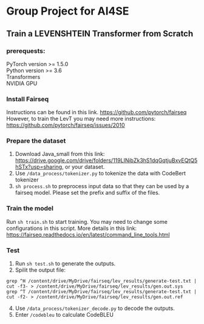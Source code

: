 # Group Project for AI4SE
## Train a LEVENSHTEIN Transformer from Scratch
### prerequests:
PyTorch version >= 1.5.0  
Python version >= 3.6  
Transformers  
NVIDIA GPU
### Install Fairseq
Instructions can be found in this link.
https://github.com/pytorch/fairseq  
However, to train the LevT you may need more instructions:
https://github.com/pytorch/fairseq/issues/2010  
### Prepare the dataset
1. Download Java_small from this link: https://drive.google.com/drive/folders/119LINibZk3hS1dqGqtjuBxvEQtQ5hSTx?usp=sharing, or your dataset.  
2. Use `/data_process/tokenizer.py` to tokenize the data with CodeBert tokenizer
3. `sh process.sh` to preprocess input data so that they can be used by a fairseq model. Please set the prefix and suffix of the files.
### Train the model
Run `sh train.sh` to start training. You may need to change some configurations in this script. More details in this link: https://fairseq.readthedocs.io/en/latest/command_line_tools.html  

### Test
1. Run `sh test.sh` to generate the outputs.
2. Spilit the output file:
 ```
grep ^H /content/drive/MyDrive/fairseq/lev_results/generate-test.txt | cut -f3- > /content/drive/MyDrive/fairseq/lev_results/gen.out.sys  
grep ^T /content/drive/MyDrive/fairseq/lev_results/generate-test.txt | cut -f2- > /content/drive/MyDrive/fairseq/lev_results/gen.out.ref
```
4. Use `/data_process/tokenizer_decode.py` to decode the outputs.
5. Enter `/codebleu` to calculate CodeBLEU
